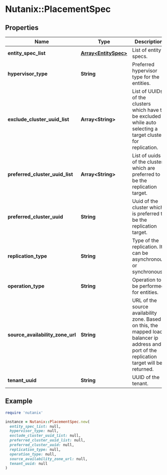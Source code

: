 # Nutanix::PlacementSpec

## Properties

| Name | Type | Description | Notes |
| ---- | ---- | ----------- | ----- |
| **entity_spec_list** | [**Array&lt;EntitySpec&gt;**](EntitySpec.md) | List of entity specs. | [optional] |
| **hypervisor_type** | **String** | Preferred hypervisor type for the entities.  | [optional] |
| **exclude_cluster_uuid_list** | **Array&lt;String&gt;** | List of UUIDs of the clusters which have to be excluded while auto selecting a target cluster for replication.  | [optional] |
| **preferred_cluster_uuid_list** | **Array&lt;String&gt;** | List of uuids of the cluster which are preferred to be the replication target.  | [optional] |
| **preferred_cluster_uuid** | **String** | Uuid of the cluster which is preferred to be the replication target.  | [optional] |
| **replication_type** | **String** | Type of the replication. It can be asynchronous or synchronous.  | [optional] |
| **operation_type** | **String** | Operation to be performed for entities. | [optional] |
| **source_availability_zone_url** | **String** | URL of the source availability zone. Based on this, the mapped load balancer ip address and port of the replication target will be returned.  | [optional] |
| **tenant_uuid** | **String** | UUID of the tenant. | [optional] |

## Example

```ruby
require 'nutanix'

instance = Nutanix::PlacementSpec.new(
  entity_spec_list: null,
  hypervisor_type: null,
  exclude_cluster_uuid_list: null,
  preferred_cluster_uuid_list: null,
  preferred_cluster_uuid: null,
  replication_type: null,
  operation_type: null,
  source_availability_zone_url: null,
  tenant_uuid: null
)
```

